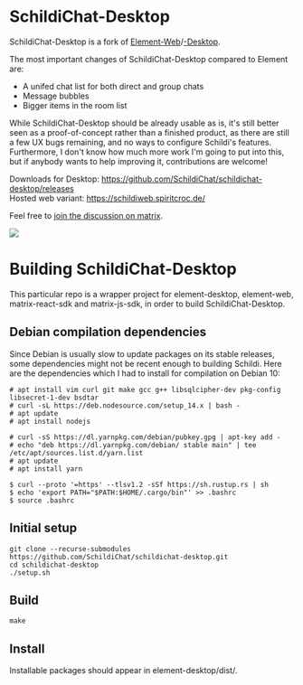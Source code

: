 # SchildiChat-Desktop

SchildiChat-Desktop is a fork of [Element-Web](https://github.com/vector-im/element-web)/[-Desktop](https://github.com/vector-im/element-desktop).

The most important changes of SchildiChat-Desktop compared to Element are:

- A unifed chat list for both direct and group chats
- Message bubbles
- Bigger items in the room list

While SchildiChat-Desktop should be already usable as is, it's still better seen as a
proof-of-concept rather than a finished product, as there are still a few UX bugs
remaining, and no ways to configure Schildi's features.
Furthermore, I don't know how much more work I'm going to put into this, but
if anybody wants to help improving it, contributions are welcome!

Downloads for Desktop: https://github.com/SchildiChat/schildichat-desktop/releases <br/>
Hosted web variant: https://schildiweb.spiritcroc.de/

Feel free to [join the discussion on matrix](https://matrix.to/#/#schildichat-web:matrix.org).

<img src="https://raw.githubusercontent.com/SchildiChat/schildichat-desktop/sc/screenshots/1.png"/>


# Building SchildiChat-Desktop

This particular repo is a wrapper project for element-desktop, element-web, matrix-react-sdk and matrix-js-sdk, in order to build SchildiChat-Desktop.


## Debian compilation dependencies

Since Debian is usually slow to update packages on its stable releases, some dependencies
might not be recent enough to building Schildi.
Here are the dependencies which I had to install for compilation on Debian 10:

```
# apt install vim curl git make gcc g++ libsqlcipher-dev pkg-config libsecret-1-dev bsdtar
# curl -sL https://deb.nodesource.com/setup_14.x | bash -
# apt update
# apt install nodejs

# curl -sS https://dl.yarnpkg.com/debian/pubkey.gpg | apt-key add -
# echo "deb https://dl.yarnpkg.com/debian/ stable main" | tee /etc/apt/sources.list.d/yarn.list
# apt update
# apt install yarn

$ curl --proto '=https' --tlsv1.2 -sSf https://sh.rustup.rs | sh
$ echo 'export PATH="$PATH:$HOME/.cargo/bin"' >> .bashrc
$ source .bashrc
```

## Initial setup

```
git clone --recurse-submodules https://github.com/SchildiChat/schildichat-desktop.git
cd schildichat-desktop
./setup.sh
```

## Build

`make`

## Install

Installable packages should appear in element-desktop/dist/.
